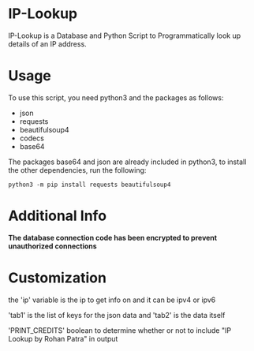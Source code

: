 
# IP-Lookup
IP-Lookup is a Database and Python Script to Programmatically look up details of an IP address.

# Usage
To use this script, you need python3 and the packages as follows:

 - json
 - requests
 - beautifulsoup4
 - codecs
 - base64

The packages base64 and json are already included in python3, to install the other dependencies, run the following:

    python3 -m pip install requests beautifulsoup4

# Additional Info

**The database connection code has been encrypted to prevent unauthorized connections**

# Customization

the 'ip' variable is the ip to get info on and it can be ipv4 or ipv6  
  
'tab1' is the list of keys for the json data and 'tab2' is the data itself  
  
'PRINT_CREDITS' boolean to determine whether or not to include "IP Lookup by Rohan Patra" in output
